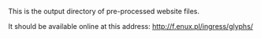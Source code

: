 This is the output directory of pre-processed website files.

It should be available online at this address:
http://f.enux.pl/ingress/glyphs/
